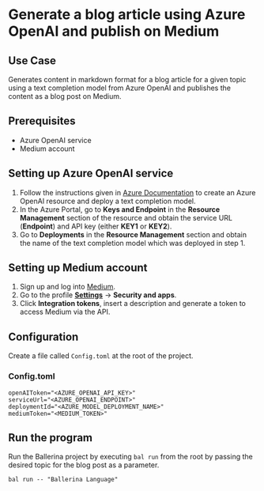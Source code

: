 # Generate a blog article using Azure OpenAI and publish on Medium

## Use Case
Generates content in markdown format for a blog article for a given topic using a text completion model from Azure OpenAI and publishes the content as a blog post on Medium.

## Prerequisites
* Azure OpenAI service
* Medium account

## Setting up Azure OpenAI service
1. Follow the instructions given in [Azure Documentation](https://learn.microsoft.com/en-us/azure/cognitive-services/openai/how-to/create-resource?pivots=web-portal) to create an Azure OpenAI resource and deploy a text completion model.
2. In the Azure Portal, go to **Keys and Endpoint** in the **Resource Management** section of the resource and obtain the service URL (**Endpoint**) and API key (either **KEY1** or **KEY2**).
3. Go to **Deployments** in the **Resource Management** section and obtain the name of the text completion model which was deployed in step 1.

## Setting up Medium account
1. Sign up and log into [Medium](https://medium.com/).
2. Go to the profile [**Settings**](https://medium.com/me/settings) -> **Security and apps**.
3. Click **Integration tokens**, insert a description and generate a token to access Medium via the API.

## Configuration
Create a file called `Config.toml` at the root of the project.

### Config.toml
```
openAIToken="<AZURE_OPENAI_API_KEY>"
serviceUrl="<AZURE_OPENAI_ENDPOINT>"
deploymentId="<AZURE_MODEL_DEPLOYMENT_NAME>"
mediumToken="<MEDIUM_TOKEN>"
```

## Run the program
Run the Ballerina project by executing `bal run` from the root by passing the desired topic for the blog post as a parameter.

`bal run -- "Ballerina Language"`
